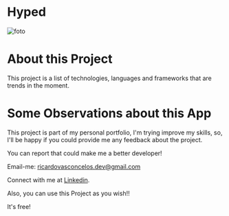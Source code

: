 # Hyped
![foto](https://user-images.githubusercontent.com/26417291/70744493-8d891c00-1d00-11ea-9b36-c75ee98e336f.jpg)


# About this Project
This project is a list of technologies, languages and frameworks that are trends in the moment.

# Some Observations about this App
This project is part of my personal portfolio, I'm trying improve my skills, so, I'll be happy if you could provide me any feedback about the project.

You can report that could make me a better developer!

Email-me: ricardovasconcelos.dev@gmail.com

Connect with me at [Linkedin](https://www.linkedin.com/in/ricardo-vasconcelos/).

Also, you can use this Project as you wish!!

It's free!
